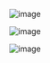 ![image](https://github.com/user-attachments/assets/6df62871-6a70-43e2-ac25-5a3993cacfb0)

![image](https://github.com/user-attachments/assets/fbbdfe01-b0fd-4dfa-81c9-d55462448dc2)

![image](https://github.com/user-attachments/assets/541bd90e-6662-4676-9faf-fe99c1aa1a38)
